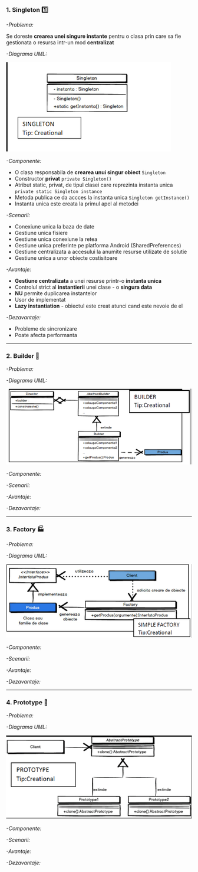 ### 1. Singleton  :one:

  _-Problema:_ 
  
  Se doreste **crearea unei singure instante** pentru o clasa prin care sa fie gestionata o resursa intr-un mod **centralizat**

 _-Diagrama UML:_
 
 ![img](https://github.com/MikyPopescu/SoftwareQualityAndTesting/blob/master/Documentation/UML_Diagrams/1_Singleton.png)

_-Componente:_
 * O clasa responsabila de **crearea unui singur obiect** `Singleton`
 * Constructor **privat** `private Singleton()`
 * Atribut static, privat, de tipul clasei care reprezinta instanta unica `private static Singleton instance`
 * Metoda publica ce da accces la instanta unica `Singleton getInstance()`
 * Instanta unica este creata la primul apel al metodei

_-Scenarii:_
 * Conexiune unica la baza de date
 * Gestiune unica fisiere
 * Gestiune unica conexiune la retea
 * Gestiune unica preferinte pe platforma Android (SharedPreferences)
 * Gestiune centralizata a accesului la anumite resurse utilizate de solutie
 * Gestiune unica a unor obiecte costisitoare

_-Avantaje:_
 * **Gestiune centralizata** a unei resurse printr-o **instanta unica**
 * Controlul strict al **instantierii** unei clase - o **singura data**
 * **NU** permite duplicarea instantelor
 * Usor de implementat
 * **Lazy instantiation** - obiectul este creat atunci cand este nevoie de el

_-Dezavantaje:_ 
  * Probleme de sincronizare
  * Poate afecta performanta
  
  --- 
  
### 2. Builder  :muscle:
 _-Problema:_ 
  
 

 _-Diagrama UML:_
 
 ![img](https://github.com/MikyPopescu/SoftwareQualityAndTesting/blob/master/Documentation/UML_Diagrams/2_Builder.png)

_-Componente:_

_-Scenarii:_
 

_-Avantaje:_


_-Dezavantaje:_

  --- 
  
### 3. Factory  :factory:
 _-Problema:_ 
  
 

 _-Diagrama UML:_
 
  ![img](https://github.com/MikyPopescu/SoftwareQualityAndTesting/blob/master/Documentation/UML_Diagrams/3_1_Simple_Factory.png)


_-Componente:_

_-Scenarii:_
 

_-Avantaje:_


_-Dezavantaje:_

  --- 

### 4. Prototype  :dancers:
 _-Problema:_ 
  
 

 _-Diagrama UML:_
 
 ![img](https://github.com/MikyPopescu/SoftwareQualityAndTesting/blob/master/Documentation/UML_Diagrams/4_Prototype.png)


_-Componente:_

_-Scenarii:_
 

_-Avantaje:_


_-Dezavantaje:_
 
